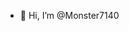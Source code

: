 - 👋 Hi, I’m @Monster7140


<!---
Monster7140/Monster7140 is a ✨ special ✨ repository because its `README.md` (this file) appears on your GitHub profile.
You can click the Preview link to take a look at your changes.
--->
